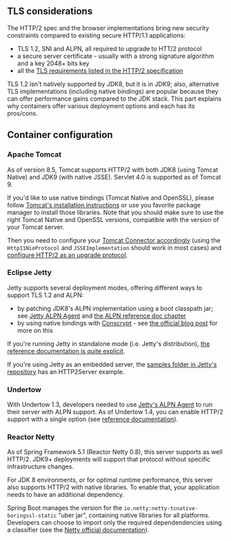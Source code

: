 ## TLS considerations

The HTTP/2 spec and the browser implementations bring new security constraints compared to existing secure HTTP/1.1 applications:

* TLS 1.2, SNI and ALPN, all required to upgrade to HTT/2 protocol
* a secure server certificate - usually with a strong signature algorithm and a key 2048+ bits key
* all the [TLS requirements listed in the HTTP/2 specification](https://http2.github.io/http2-spec/#rfc.section.9.2)

TLS 1.2 isn't natively supported by JDK8, but it is in JDK9; also, alternative TLS implementations (including native bindings) are popular because they can offer performance gains compared to the JDK stack. This part explains why containers offer various deployment options and each has its pros/cons.

## Container configuration

### Apache Tomcat

As of version 8.5, Tomcat supports HTTP/2 with both JDK8 (using Tomcat Native) and JDK9 (with native JSSE).
Servlet 4.0 is supported as of Tomcat 9.

If you'd like to use native bindings (Tomcat Native and OpenSSL), please follow [Tomcat's installation instructions](http://tomcat.apache.org/tomcat-8.5-doc/apr.html#Installation) or use you favorite package manager to install those libraries. Note that you should make sure to use the right Tomcat Native and OpenSSL versions, compatible with the version of your Tomcat server.

Then you need to configure your [Tomcat Connector accordingly](http://tomcat.apache.org/tomcat-8.5-doc/ssl-howto.html) (using the `Http11NioProtocol` and `JSSEImplementation` should work in most cases) and [configure HTTP/2 as an upgrade protocol](https://tomcat.apache.org/tomcat-8.5-doc/config/http2.html).

### Eclipse Jetty

Jetty supports several deployment modes, offering different ways to support TLS 1.2 and ALPN:
* by patching JDK8's ALPN implementation using a boot classpath jar; see [Jetty ALPN Agent](https://github.com/jetty-project/jetty-alpn-agent) and [the ALPN reference doc chapter](https://www.eclipse.org/jetty/documentation/current/alpn-chapter.html)
* by using native bindings with [Conscrypt](https://www.conscrypt.org/) - see [the official blog post](https://webtide.com/conscrypting-native-ssl-for-jetty/) for more on this

If you're running Jetty in standalone mode (i.e. Jetty's distribution), [the reference documentation is quite explicit](https://www.eclipse.org/jetty/documentation/current/http2.html).

If you're using Jetty as an embedded server, the [samples folder in Jetty's repository](https://github.com/eclipse/jetty.project/tree/jetty-9.4.x/examples/embedded/src/main/java/org/eclipse/jetty/embedded) has an HTTP2Server example.

### Undertow

With Undertow 1.3, developers needed to use [Jetty's ALPN Agent](https://github.com/jetty-project/jetty-alpn-agent) to run their server with ALPN support. As of Undertow 1.4, you can enable HTTP/2 support with a single option (see [reference documentation](http://undertow.io/undertow-docs/undertow-docs-1.4.0/index.html#http2-listener)).

### Reactor Netty

As of Spring Framework 5.1 (Reactor Netty 0.8), this server supports as well HTTP/2.
JDK9+ deployments will support that protocol without specific infrastructure changes.

For JDK 8 environments, or for optimal runtime performance, this server also supports HTTP/2 with native libraries. To enable that, your application needs to have an additional dependency.

Spring Boot manages the version for the `io.netty:netty-tcnative-boringssl-static` "uber jar", containing native libraries for all platforms. Developers can choose to import only the required dependendencies using a classifier (see the [Netty official documentation](http://netty.io/wiki/forked-tomcat-native.html)).
